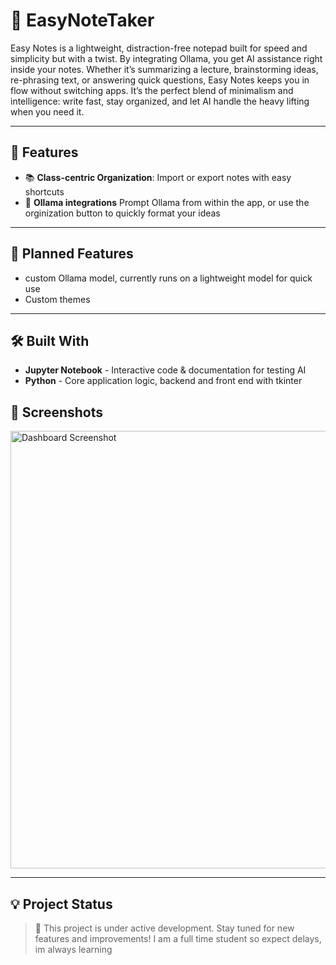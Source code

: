 # 📝 EasyNoteTaker

Easy Notes is a lightweight, distraction-free notepad built for speed and simplicity but with a twist. By integrating Ollama, you get AI assistance right inside your notes. Whether it’s summarizing a lecture, brainstorming ideas, re-phrasing text, or answering quick questions, Easy Notes keeps you in flow without switching apps. It’s the perfect blend of minimalism and intelligence: write fast, stay organized, and let AI handle the heavy lifting when you need it.


---

## 🚀 Features

- 📚 **Class-centric Organization**: Import or export notes with easy shortcuts
- 🤖 **Ollama integrations** Prompt Ollama from within the app, or use the orginization button to quickly format your ideas 

---
## 🚀 Planned Features

- custom Ollama model, currently runs on a lightweight model for quick use
- Custom themes

---

## 🛠️ Built With

- **Jupyter Notebook** - Interactive code & documentation for testing AI
- **Python** - Core application logic, backend and front end with tkinter


## 📸 Screenshots

<!-- Replace with actual screenshots from your project -->
<img src="01%20231337.png]https://github.com/EthanJClark/NoteTaker/blob/main/Screenshots/Screenshot%202025-10-01%20231337.png" alt="Dashboard Screenshot" width="700">


---

## 💡 Project Status

> 🚧 This project is under active development. Stay tuned for new features and improvements!
> I am a full time student so expect delays, im always learning
